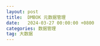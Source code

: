 ```yaml
---
layout: post
title:  DMBOK 元数据管理
date:   2024-03-27 00:00:00 +0800
categories: 数据管理
tag: 大数据
---
```


